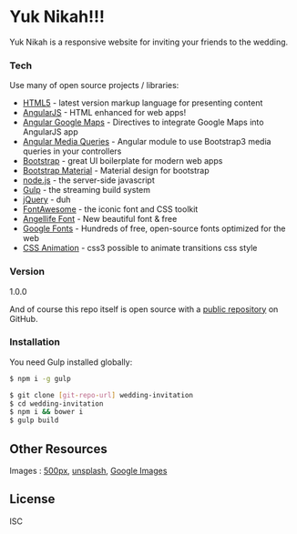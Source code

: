 # Yuk Nikah!!!

Yuk Nikah is a responsive website for inviting your friends to the wedding.

### Tech
Use many of open source projects / libraries:

* [HTML5] - latest version markup language for presenting content
* [AngularJS] - HTML enhanced for web apps!
* [Angular Google Maps] - Directives to integrate Google Maps into AngularJS app
* [Angular Media Queries] - Angular module to use Bootstrap3 media queries in your controllers
* [Bootstrap] - great UI boilerplate for modern web apps
* [Bootstrap Material] - Material design for bootstrap
* [node.js] - the server-side javascript
* [Gulp] - the streaming build system
* [jQuery] - duh
* [FontAwesome] - the iconic font and CSS toolkit
* [Angellife Font] - New beautiful font & free
* [Google Fonts] - Hundreds of free, open-source fonts optimized for the web
* [CSS Animation] - css3 possible to animate transitions css style

### Version
1.0.0

And of course this repo itself is open source with a [public repository][wedding]
 on GitHub.

### Installation

 You need Gulp installed globally:

 ```sh
 $ npm i -g gulp
 ```

 ```sh
 $ git clone [git-repo-url] wedding-invitation
 $ cd wedding-invitation
 $ npm i && bower i
 $ gulp build
 ```

 Other Resources
 ----
 Images : [500px](http://500px.com/), [unsplash](http://unsplash.com/), [Google Images](https://images.google.com)

 License
 ----
 ISC
 
 [//]: # (These are reference links used in the body of this note and get stripped out when the markdown processor does its job. There is no need to format nicely because it shouldn't be seen. Thanks SO - http://stackoverflow.com/questions/4823468/store-comments-in-markdown-syntax)


   [wedding]: <https://github.com/ikhsanalatsary/yuknikah>
   [git-repo-url]: <https://github.com/ikhsanalatsary/yuknikah.git>
   [HTML5]: <https://en.wikipedia.org/wiki/HTML5>
   [Angular Google Maps]: <http://angular-ui.github.io/angular-google-maps>
   [Angular Media Queries]: <https://github.com/jacopotarantino/angular-match-media>
   [node.js]: <http://nodejs.org>
   [Bootstrap]: <http://getbootstrap.com>
   [Bootstrap Material]: <http://fezvrasta.github.io/bootstrap-material-design>
   [FontAwesome]: <https://fortawesome.github.io/Font-Awesome/>
   [jQuery]: <http://jquery.com>
   [Google Fonts]: <https://www.google.com/fonts>
   [Angellife Font]: <http://befonts.com/angellife-font.html>
   [AngularJS]: <http://angularjs.org>
   [Gulp]: <http://gulpjs.com>
   [CSS Animation]: <https://developer.mozilla.org/en-US/docs/Web/CSS/CSS_Animations/Using_CSS_animations>
